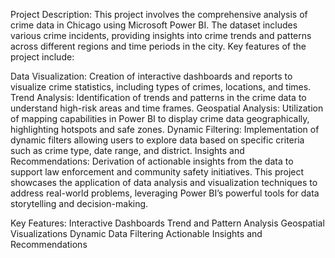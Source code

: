 Project Description:
This project involves the comprehensive analysis of crime data in Chicago using Microsoft Power BI. The dataset includes various crime incidents, providing insights into crime trends and patterns across different regions and time periods in the city. Key features of the project include:

Data Visualization: Creation of interactive dashboards and reports to visualize crime statistics, including types of crimes, locations, and times.
Trend Analysis: Identification of trends and patterns in the crime data to understand high-risk areas and time frames.
Geospatial Analysis: Utilization of mapping capabilities in Power BI to display crime data geographically, highlighting hotspots and safe zones.
Dynamic Filtering: Implementation of dynamic filters allowing users to explore data based on specific criteria such as crime type, date range, and district.
Insights and Recommendations: Derivation of actionable insights from the data to support law enforcement and community safety initiatives.
This project showcases the application of data analysis and visualization techniques to address real-world problems, leveraging Power BI’s powerful tools for data storytelling and decision-making.

Key Features:
Interactive Dashboards
Trend and Pattern Analysis
Geospatial Visualizations
Dynamic Data Filtering
Actionable Insights and Recommendations
